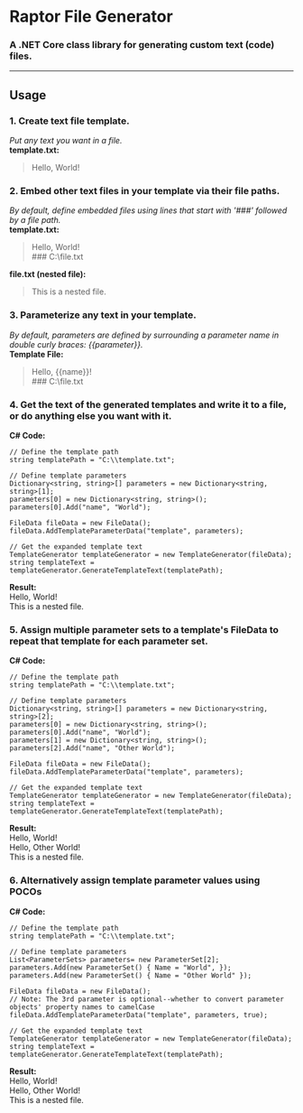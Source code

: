 # Raptor File Generator
### A .NET Core class library for generating custom text (code) files.

---
## Usage
### 1. Create text file template.
*Put any text you want in a file.*  
__template.txt:__
> Hello, World!

### 2. Embed other text files in your template via their file paths.
*By default, define embedded files using lines that start with '###' followed by a file path.*  
__template.txt:__
> Hello, World!  
> \### C:\\file.txt

__file.txt (nested file):__
> This is a nested file.

### 3. Parameterize any text in your template.
*By default, parameters are defined by surrounding a parameter name in double curly braces: {{parameter}}.*  
__Template File:__
> Hello, {{name}}!  
> \### C:\\file.txt

### 4. Get the text of the generated templates and write it to a file, or do anything else you want with it.
__C# Code:__

	// Define the template path
	string templatePath = "C:\\template.txt";
	
	// Define template parameters
	Dictionary<string, string>[] parameters = new Dictionary<string, string>[1];
	parameters[0] = new Dictionary<string, string>();
	parameters[0].Add("name", "World");
	
	FileData fileData = new FileData();
    fileData.AddTemplateParameterData("template", parameters);
	
	// Get the expanded template text
	TemplateGenerator templateGenerator = new TemplateGenerator(fileData);
	string templateText = templateGenerator.GenerateTemplateText(templatePath);
	
__Result:__  
Hello, World!  
This is a nested file.

### 5. Assign multiple parameter sets to a template's FileData to repeat that template for each parameter set.
__C# Code:__

	// Define the template path
	string templatePath = "C:\\template.txt";
	
	// Define template parameters
	Dictionary<string, string>[] parameters = new Dictionary<string, string>[2];
	parameters[0] = new Dictionary<string, string>();
	parameters[0].Add("name", "World");
	parameters[1] = new Dictionary<string, string>();
	parameters[2].Add("name", "Other World");
	
	FileData fileData = new FileData();
    fileData.AddTemplateParameterData("template", parameters);
	
	// Get the expanded template text
	TemplateGenerator templateGenerator = new TemplateGenerator(fileData);
	string templateText = templateGenerator.GenerateTemplateText(templatePath);
	
__Result:__  
Hello, World!  
Hello, Other World!  
This is a nested file.

### 6. Alternatively assign template parameter values using POCOs
__C# Code:__

	// Define the template path
	string templatePath = "C:\\template.txt";
	
	// Define template parameters
	List<ParameterSets> parameters= new ParameterSet[2];
	parameters.Add(new ParameterSet() { Name = "World", });
	parameters.Add(new ParameterSet() { Name = "Other World" });
	
	FileData fileData = new FileData();
	// Note: The 3rd parameter is optional--whether to convert parameter objects' property names to camelCase
    fileData.AddTemplateParameterData("template", parameters, true);
	
	// Get the expanded template text
	TemplateGenerator templateGenerator = new TemplateGenerator(fileData);
	string templateText = templateGenerator.GenerateTemplateText(templatePath);
	
__Result:__  
Hello, World!  
Hello, Other World!  
This is a nested file.